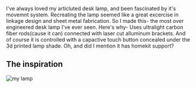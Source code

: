 I've always loved my articluted desk lamp, and been fascinated by it's movemnt system. Recreating the lamp seemed like a great excercise in linkage design and sheet metal fabrication.
So I made this- the most over engineered desk lamp I've ever seen. Here's why- Uses ultralight carbon fiber rods(cause it can) connected with laser cut alluminum brackets. 
And of course it is controlled with a capactive touch button concealed under the 3d printed lamp shade. Oh, and did I mention it has homekit support?
## The inspiration 
![my lamp](https://github.com/user-attachments/assets/52527b36-4d9a-49b4-9ba0-182bbcc69bcf)
